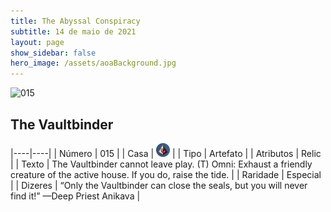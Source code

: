 ```yaml
---
title: The Abyssal Conspiracy
subtitle: 14 de maio de 2021
layout: page
show_sidebar: false
hero_image: /assets/aoaBackground.jpg
---
```


![015](https://cards-keyforge.s3.eu-north-1.amazonaws.com/media/pt/tac/015.png)

## The Vaultbinder

|----|----|
| Número | 015 |
| Casa | ![Conspiracy](https://raw.githubusercontent.com/cardsofkeyforge/cardsofkeyforge.github.io/master/tac/conspiracy.png "Conspiração") |
| Tipo | Artefato |
| Atributos | Relic |
| Texto | The Vaultbinder cannot leave play. (T) Omni: Exhaust a friendly creature of the active house. If you do, raise the tide. |
| Raridade | Especial |
| Dizeres | “Only the Vaultbinder can close the seals, but you will never find it!” —Deep Priest Anikava |
